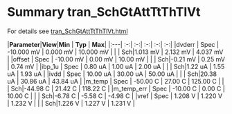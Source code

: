 # Summary tran_SchGtAttTtThTlVt

For details see <a href='tran_SchGtAttTtThTlVt.html'>tran_SchGtAttTtThTlVt.html</a>

|**Parameter**|**View**|**Min** | **Typ** | **Max**|
|:---| :-:| :-:| :-:| :-:| :-:|
|dvderr | Spec | -10.000 mV | 0.000 mV | 10.000 mV |
| | Sch|1.013 mV | 2.132 mV | 4.037 mV |
|offset | Spec | -10.00 mV | 0.00 mV | 10.00 mV |
| | Sch|-0.21 mV | 0.25 mV | 0.74 mV |
|ibp_1u | Spec | 0.80 uA | 1.00 uA | 2.00 uA |
| | Sch|1.22 uA | 1.55 uA | 1.93 uA |
|ivdd | Spec | 10.00 uA | 30.00 uA | 50.00 uA |
| | Sch|20.38 uA | 30.86 uA | 43.84 uA |
|m_temp | Spec | -50.00 C | 27.00 C | 125.00 C |
| | Sch|-44.98 C | 21.42 C | 118.22 C |
|m_temp_err | Spec | -10.00 C | 0.00 C | 10.00 C |
| | Sch|-6.78 C | -5.58 C | -4.98 C |
|vref | Spec | 1.208 V | 1.220 V | 1.232 V |
| | Sch|1.226 V | 1.227 V | 1.231 V |
